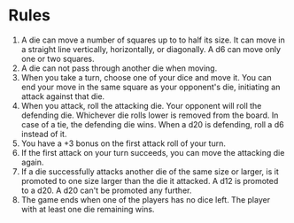 # Rules

1. A die can move a number of squares up to to half its size. It can move in a straight line vertically, horizontally, or diagonally. A d6 can move only one or two squares.
2. A die can not pass through another die when moving.
3. When you take a turn, choose one of your dice and move it. You can end your move in the same square as your opponent's die, initiating an attack against that die.
4. When you attack, roll the attacking die. Your opponent will roll the defending die. Whichever die rolls lower is removed from the board. In case of a tie, the defending die wins. When a d20 is defending, roll a d6 instead of it.
5. You have a +3 bonus on the first attack roll of your turn.
6. If the first attack on your turn succeeds, you can move the attacking die again.
7. If a die successfully attacks another die of the same size or larger, is it promoted to one size larger than the die it attacked. A d12 is promoted to a d20. A d20 can't be promoted any further.
8. The game ends when one of the players has no dice left. The player with at least one die remaining wins.